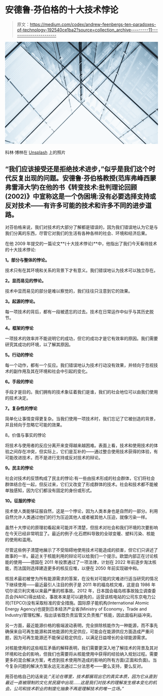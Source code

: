 # 安德鲁·芬伯格的十大技术悖论

> 原文：<https://medium.com/codex/andrew-feenbergs-ten-paradoxes-of-technology-192540ce1ba2?source=collection_archive---------11----------------------->

![](img/499feb3de133ede89e2ef13a77be5e16.png)

科林·博林在 [Unsplash](https://unsplash.com/?utm_source=unsplash&utm_medium=referral&utm_content=creditCopyText) 上的照片

## “我们应该接受还是拒绝技术进步，”似乎是我们这个时代反复出现的问题。安德鲁·芬伯格教授(范库弗峰西蒙弗雷泽大学)在他的书《转变技术:批判理论回顾(2002)》中宣称这是一个伪困境:没有必要选择支持或反对技术——有许多可能的技术和许多不同的进步道路。

对芬伯格来说，我们对技术的大部分了解都是错误的，因为我们错误地认为它是与我们分离的东西，尽管它对我们的生活有各种各样的社会、环境和经济后果。

在他 2009 年提交的一篇论文**(十大技术悖论)**中，他指出了我们今天看待技术的十大技术悖论:

**1。部分与整体的悖论。**

技术只有在其环境和关系的背景下才有意义。我们错误地认为技术可以独立存在。

**2。显而易见的悖论。**

技术中显而易见的部分是难以察觉的，我们往往只注意到它的效果。

**3。起源的悖论。**

每一项技术的背后，都有一段被遗忘的过去。技术在日常运作中似乎与其历史脱节。

**4。框架的悖论**

一项技术的效率并不能说明它的成功，但它的成功才是它有效率的原因。我们需要研究其成功的环境，以了解其原因。

**5。行动的悖论**

每一个动作，都有一个反应。我们错误地认为技术行动没有效果，并倾向于忽视技术的副作用及其在环境和社会中引起的变化。

**6。手段的悖论**

手段才是目的。我们拥有的技术象征着我们是谁，我们的社会地位可以由我们使用的技术决定。

**7。复杂性的悖论**

简单化让事情变得更复杂。当我们使用一项技术时，我们忘记了它被创造的背景，并且倾向于忽略它可能的效果。

8。价值与事实的悖论

将技术与使用者的反应分离开来变得越来越困难。表面上看，技术和使用技术的体验之间存在冲突，但实际上，它们是互补的——通过整合使用技术获得的体验，有可能改进技术，而不是进行支持或反对技术的辩论。

**9。民主的悖论**

社会对技术的反馈构成了民主的悖论:有一些由技术形成的社会群体，它们将社会群体结合在一起，但反过来，它们又改变了形成群体的技术。社会和技术都不能被单独感知，因为它们都没有固定的身份或形式。

**10。征服的悖论**

技术使人类能够征服自然，这是一个悖论，因为人类本身也是自然的一部分。利用自然允许人类通过他们的行为压迫其他人或者被其他人压迫，就像污染一样。

虽然十大悖论的原理初看起来可能并不清楚，但技术对社会和我们环境的次要影响在今天已经非常明显了。最近的例子:化石燃料导致的全球变暖、塑料污染、核能的使用和滥用。

尽管这些例子清楚地展示了不受阻碍地使用技术可能造成的损害，但它们只讲述了故事的一半。最近关于核能利用的辩论可以给我们一个提示。欧盟内部正在讨论核能的使用——德国在 2011 年投票通过了一项法律，计划在 2022 年前逐步淘汰核能，而法国则选择建造更多的核反应堆，以便在 2050 年前实现碳中和。

核技术最初被誉为所有能源需求的答案，在没有对可能的灾难进行适当研究的情况下继续使用——最近最引人注目的例子是 2011 年的福岛核灾难，这是自 1986 年切尔诺贝利灾难以来最严重的核事故。2012 年，日本国会福岛核事故独立调查委员会(NAIIC)得出结论，事故本来是可以避免的，运营该核电站的公司东京电力公司(TEPCO)没有采取标准的安全措施。国际原子能机构(International Atomic Energy Agency)也提到日本经济产业省(Ministry of Economy，Trade and Industry)管理松懈，指出该省既负责监管又负责推广核能，因此面临利益冲突。

另一方面，最近能源价格的极端波动表明，完全排除核能作为一种能源，而不事先确保来自可再生能源和其他能源的充足供应，可能会在能源供应方面造成严重问题，因为可再生能源还不能保证稳定供应，以满足日益增长的全球能源需求。

对核能使用的这些相互矛盾的解释表明，我们需要更深入地了解技术的背景及其对环境和社会的影响，但我们也需要将从核能使用中获得的经验纳入规划过程。需要更多的混合解决方案，考虑到技术使用所造成的影响的所有方面(正面和负面)。当今复杂问题的解决方案永远无法通过二分法思考——要么支持，要么反对。

用芬伯格自己的话来说:*“无论在哪里，技术都展现出它的真实本质，因为它从直到最近一直被限制的文化贫民窟中出现……这是我们对技术的理解发生根本变化的机会。公司和技术职业的制度化抽象不再是理解技术的唯一立场。”*
